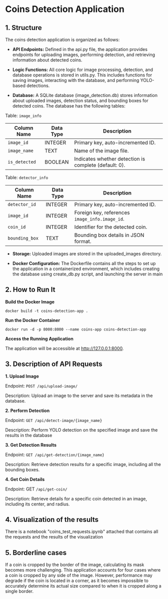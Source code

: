 # Coins Detection Application

## 1. Structure

The coins detection application is organized as follows:

- **API Endpoints:** Defined in the api.py file, the application provides endpoints for uploading images, performing detection, and retrieving information about detected coins.

- **Logic Functions:** All core logic for image processing, detection, and database operations is stored in utils.py. This includes functions for saving images, interacting with the database, and performing YOLO-based detections.

- **Database:** A SQLite database (image_detection.db) stores information about uploaded images, detection status, and bounding boxes for detected coins. The database has the following tables:
  
Table: `image_info`

| Column Name | Data Type | Description                        |
|-------------|-----------|------------------------------------|
| `image_id`  | INTEGER   | Primary key, auto-incremented ID. |
| `image_name`| TEXT      | Name of the image file.           |
| `is_detected` | BOOLEAN | Indicates whether detection is complete (default: 0). |

Table: `detector_info`

| Column Name    | Data Type | Description                                     |
|----------------|-----------|-------------------------------------------------|
| `detector_id`  | INTEGER   | Primary key, auto-incremented ID.              |
| `image_id`     | INTEGER   | Foreign key, references `image_info.image_id`. |
| `coin_id`      | INTEGER   | Identifier for the detected coin.              |
| `bounding_box` | TEXT      | Bounding box details in JSON format.           |

- **Storage:** Uploaded images are stored in the uploaded_images directory.

- **Docker Configuration:** The Dockerfile contains all the steps to set up the application in a containerized environment, which includes creating the database using create_db.py script, and launching the server in main

## 2. How to Run It

**Build the Docker Image**

`docker build -t coins-detection-app .`

**Run the Docker Container**

`docker run -d -p 8000:8000 --name coins-app coins-detection-app`

**Access the Running Application**

The application will be accessible at http://127.0.0.1:8000.

## 3. Description of API Requests

**1. Upload Image**

Endpoint: `POST /api/upload-image/`

Description: Upload an image to the server and save its metadata in the database.

**2. Perform Detection**

Endpoint: `GET /api/detect-image/{image_name}`

Description: Perform YOLO detection on the specified image and save the results in the database

**3. Get Detection Results**

Endpoint: `GET /api/get-detection/{image_name}`

Description: Retrieve detection results for a specific image, including all the bounding boxes.

**4. Get Coin Details**

Endpoint: GET `/api/get-coin/`

Description: Retrieve details for a specific coin detected in an image, including its center, and radius.

## 4. Visualization of the results

There is a notebook "coins_test_requests.ipynb" attached that contains all the requests and the results of the visualization

## 5. Borderline cases

If a coin is cropped by the border of the image, calculating its mask becomes more challenging. This application accounts for four cases where a coin is cropped by any side of the image. However, performance may degrade if the coin is located in a corner, as it becomes impossible to accurately determine its actual size compared to when it is cropped along a single border.
